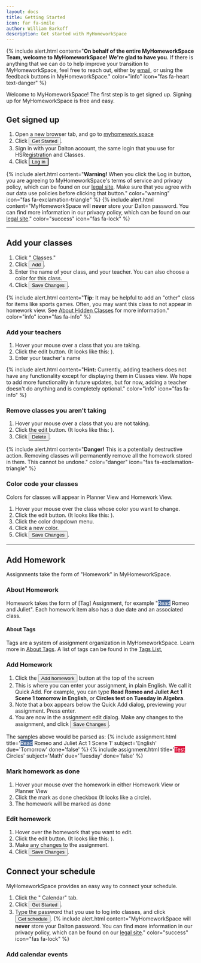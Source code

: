 ```yaml
---
layout: docs
title: Getting Started
icon: far fa-smile
author: William Barkoff
description: Get started with MyHomeworkSpace
---
```


{% include alert.html content="**On behalf of the entire MyHomeworkSpace Team, welcome to MyHomeworkSpace! We're glad to have you.** If there is anything that we can do to help improve your transition to MyHomeworkSpace, feel free to reach out, either by [email](mailto:hello@myhomework.space), or using the feedback buttons in MyHomeworkSpace." color="info" icon="fas fa-heart text-danger" %}


Welcome to MyHomeworkSpace! The first step is to get signed up. Signing up for MyHomeworkSpace is free and easy.

## Get signed up
1. Open a new browser tab, and go to [myhomework.space](https://myhomework.space)
2. Click <button class="btn btn-sm btn-primary">Get Started</button>.
3. Sign in with your Dalton account, the same login that you use for HSRegistration and Classes.
4. Click <button class="btn btn-sm btn-dark" style="border-radius: 0">Log in</button>

{% include alert.html content="**Warning!** When you click the Log in button, you are agreeing to MyHomeworkSpace's terms of service and privacy policy, which can be found on our [legal site](https://legal.myhomework.space). Make sure that you agree with our data use policies before clicking that button." color="warning" icon="fas fa-exclamation-triangle" %}
{% include alert.html content="MyHomeworkSpace will **never** store your Dalton password. You can find more information in our privacy policy, which can be found on our [legal site](https://legal.myhomework.space)." color="success" icon="fas fa-lock" %}

---
## Add your classes
1. Click "<i class="fas fa-graduation-cap"></i> Classes."
2. Click <button class="btn btn-sm btn-default"><i class="fas fa-plus"></i> Add</button>.
3. Enter the name of your class, and your teacher. You can also choose a color for this class.
4. Click <button class="btn btn-sm btn-primary">Save Changes</button>.

{% include alert.html content="**Tip:** It may be helpful to add an \"other\" class for items like sports games. Often, you may want this class to not appear in homework view. See [About Hidden Classes](hidden-classes) for more information." color="info" icon="fas fa-info" %}

### Add your teachers
1. Hover your mouse over a class that you are taking.
2. Click the edit button. (It looks like this: <i class="fas fa-edit"></i>).
3. Enter your teacher's name

{% include alert.html content="**Hint:** Currently, adding teachers does not have any functionality except for displaying them in Classes view. We hope to add more functionality in future updates, but for now, adding a teacher doesn't do anything and is completely optional." color="info" icon="fas fa-info" %}

### Remove classes you aren't taking
1. Hover your mouse over a class that you are not taking.
2. Click the edit button. (It looks like this: <i class="fas fa-edit"></i>).
3. Click <button class="btn btn-sm btn-danger">Delete</button>.

{% include alert.html content="**Danger!** This is a potentially destructive action. Removing classes will permanently remove all the homework stored in them. This cannot be undone." color="danger" icon="fas fa-exclamation-triangle" %}

### Color code your classes
Colors for classes will appear in Planner View and Homework View.

1. Hover your mouse over the class whose color you want to change.
2. Click the edit button. (It looks like this: <i class="fas fa-edit"></i>).
3. Click the color dropdown menu.
4. Click a new color.
5. Click <button class="btn btn-sm btn-primary">Save Changes</button>.

---
## Add Homework
Assignments take the form of "Homework" in MyHomeworkSpace.

### About Homework
Homework takes the form of [Tag] Assignment, for example "<span style="background-color: rgb(76, 108, 155); color: rgb(255, 255, 255);" class="tag">Read</span> Romeo and Juliet". Each homework item also has a due date and an associated class.

#### About Tags
Tags are a system of assignment organization in MyHomeworkSpace. Learn more in [About Tags](tags). A list of tags can be found in the [Tags List](tags-list),

### Add Homework
1. Click the <button class="btn btn-sm btn-light"><i class="fa fa-plus-square"></i> Add homework</button> button at the top of the screen
2. This is where you can enter your assignment, in plain English. We call it Quick Add. For example, you can type **Read Romeo and Juliet Act 1 Scene 1 tomorrow in English**, or **Circles test on Tuesday in Algebra**.
3. Note that a box appears below the Quick Add dialog, previewing your assignment. Press enter.
4. You are now in the assignment edit dialog. Make any changes to the assignment, and click <button class="btn btn-sm btn-primary">Save Changes</button>.

The samples above would be parsed as:
{% include assignment.html title='<span class="tag" style="background-color: #4c6c9b; color: white;">Read</span> Romeo and Juliet Act 1 Scene 1' subject='English' due='Tomorrow' done='false' %}
{% include assignment.html title='<span class="tag" style="background-color: #dc143c; color: white;">Test</span> Circles' subject='Math' due='Tuesday' done='false' %}

### Mark homework as done
1. Hover your mouse over the homework in either Homework View or Planner View
2. Click the mark as done checkbox (It looks like a circle).
3. The homework will be marked as done

### Edit homework
1. Hover over the homework that you want to edit.
2. Click the edit button. (It looks like this: <i class="fas fa-edit"></i>).
3. Make any changes to the assignment.
4. Click <button class="btn btn-sm btn-primary">Save Changes</button>.

## Connect your schedule
MyHomeworkSpace provides an easy way to connect your schedule.
1. Click the "<i class="far fa-calendar-alt"></i> Calendar" tab.
2. Click <button class="btn btn-sm btn-primary">Get Started <i class="fas fa-arrow-right"></i></button>.
3. Type the password that you use to log into classes, and click <button class="btn btn-sm btn-primary">Get schedule <i class="fas fa-arrow-right"></i></button>.
{% include alert.html content="MyHomeworkSpace will **never** store your Dalton password. You can find more information in our privacy policy, which can be found on our [legal site](https://legal.myhomework.space)." color="success" icon="fas fa-lock" %}

### Add calendar events